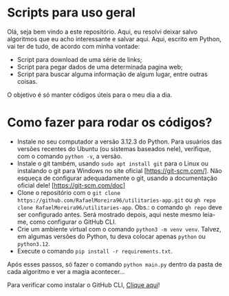 # Scripts para uso geral

Olá, seja bem vindo a este repositório. Aqui, eu resolvi deixar salvo algoritmos que eu acho interessante e salvar aqui.
Aqui, escrito em Python, vai ter de tudo, de acordo com minha vontade:

- Script para download de uma série de links;
- Script para pegar dados de uma determinada pagina web;
- Script para buscar alguma informação de algum lugar, entre outras coisas.

O objetivo é só manter códigos úteis para o meu dia a dia.

# Como fazer para rodar os códigos?

- Instale no seu computador a versão 3.12.3 do Python. Para usuários das versões recentes do Ubuntu (ou sistemas baseados nele), verifique, com o comando ```python -v```, a versão.
- Instale o git também, usando `sudo apt install git` para o Linux ou instalando o git para Windows no site oficial [https://git-scm.com/]. Não esqueça de configurar adequadamente o git, usando a documentação oficial dele! [https://git-scm.com/doc]
- Clone o repositório com o `git clone https://github.com/RafaelMoreira96/utilitaries-app.git` ou `gh repo clone RafaelMoreira96/utilitaries-app`. Obs.: o comando `gh repo` deve ser configurado antes. Será mostrado depois, aqui neste mesmo leia-me, como configurar o GitHub CLI.
- Crie um ambiente virtual com o comando `python3 -m venv venv`. Talvez, em algumas versões do Python, tu deva colocar apenas `python` ou `python3.12`. 
- Execute o comando `pip install -r requirements.txt`.

Após esses passos, só fazer o comando `python main.py` dentro da pasta de cada algoritmo e ver a magia acontecer...

Para verificar como instalar o GitHub CLI, [Clique aqui](INSTALACAO_GH_CLI.md)!
